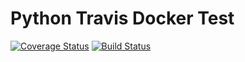 Python Travis Docker Test
=========================

[![Coverage Status](https://coveralls.io/repos/github/abrarsheikh/python_travis_docker_test/badge.svg?branch=master)](https://coveralls.io/github/abrarsheikh/python_travis_docker_test?branch=master)
[![Build Status](https://travis-ci.org/abrarsheikh/python_travis_docker_test.svg?branch=master)](https://travis-ci.org/abrarsheikh/python_travis_docker_test)
